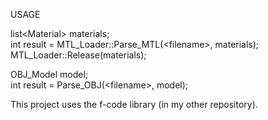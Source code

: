 USAGE <br />
 
list\<Material\> materials; <br />
int result = MTL_Loader::Parse_MTL(\<filename\>, materials); <br />
MTL_Loader::Release(materials); <br />

OBJ_Model model; <br />
int result = Parse_OBJ(\<filename\>, model); <br />

This project uses the f-code library (in my other repository).
